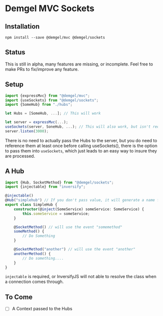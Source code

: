 # Demgel MVC Sockets

## Installation

```
npm install --save @demgel/mvc @demgel/sockets
```

## Status
This is still in alpha, many features are missing, or incomplete. Feel free to make PRs to fix/improve any feature.
## Setup

``` typescript
import {expressMvc} from "@demgel/mvc";
import {useSockets} from "@demgel/sockets";
import {SomeHub} from "./hubs";

let Hubs = [SomeHub, ...]; // This will work

let server = expressMvc(...);
useSockets(server, SoneHub, ...); // This will also work, but isn't required to pass in the HUBs (the call is required)
server.listen(3000);
```

There is no need to actually pass the Hubs to the server, but you do need to reference them at least once before calling useSockets(), there is the option to pass them into `useSockets`, which just leads to an easy way to insure they are processed.

## A Hub

``` typescript
import {Hub, SocketMethod} from "@demgel/sockets";
import {injectable} from "inversify";

@injectable()
@Hub("simplehub") // If you don't pass value, it will generate a name for you
export class SimpleHub {
    constructor(@inject(SomeService) someService: SomeService) {
        this.someService = someService;
    }

    @SocketMethod() // will use the event "somemethod"
    someMethod() {
        // Do Something
    }

    @SocketMethod("another") // will use the event "another"
    anotherMethod() {
        // Do something....
    }
}
```

`injectable` is required, or InversifyJS will not able to resolve the class when a connection comes through.

## To Come

- [ ] A Context passed to the Hubs